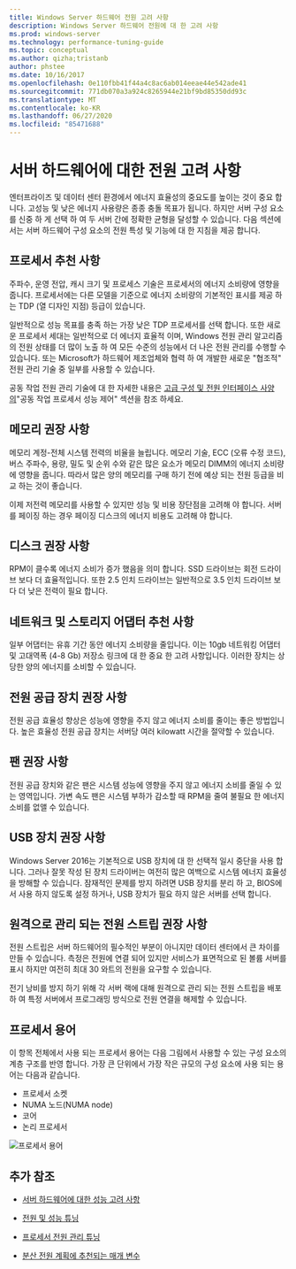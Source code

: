 ```yaml
---
title: Windows Server 하드웨어 전원 고려 사항
description: Windows Server 하드웨어 전원에 대 한 고려 사항
ms.prod: windows-server
ms.technology: performance-tuning-guide
ms.topic: conceptual
ms.author: qizha;tristanb
author: phstee
ms.date: 10/16/2017
ms.openlocfilehash: 0e110fbb41f44a4c8ac6ab014eeae44e542ade41
ms.sourcegitcommit: 771db070a3a924c8265944e21bf9bd85350dd93c
ms.translationtype: MT
ms.contentlocale: ko-KR
ms.lasthandoff: 06/27/2020
ms.locfileid: "85471688"
---
```

# <a name="server-hardware-power-considerations"></a>서버 하드웨어에 대한 전원 고려 사항

엔터프라이즈 및 데이터 센터 환경에서 에너지 효율성의 중요도를 높이는 것이 중요 합니다. 고성능 및 낮은 에너지 사용량은 종종 충돌 목표가 됩니다. 하지만 서버 구성 요소를 신중 하 게 선택 하 여 두 서버 간에 정확한 균형을 달성할 수 있습니다. 다음 섹션에서는 서버 하드웨어 구성 요소의 전원 특성 및 기능에 대 한 지침을 제공 합니다.

## <a name="processor-recommendations"></a>프로세서 추천 사항

주파수, 운영 전압, 캐시 크기 및 프로세스 기술은 프로세서의 에너지 소비량에 영향을 줍니다. 프로세서에는 다른 모델을 기준으로 에너지 소비량의 기본적인 표시를 제공 하는 TDP (열 디자인 지점) 등급이 있습니다.

일반적으로 성능 목표를 충족 하는 가장 낮은 TDP 프로세서를 선택 합니다. 또한 새로운 프로세서 세대는 일반적으로 더 에너지 효율적 이며, Windows 전원 관리 알고리즘의 전원 상태를 더 많이 노출 하 여 모든 수준의 성능에서 더 나은 전원 관리를 수행할 수 있습니다. 또는 Microsoft가 하드웨어 제조업체와 협력 하 여 개발한 새로운 "협조적" 전원 관리 기술 중 일부를 사용할 수 있습니다.

공동 작업 전원 관리 기술에 대 한 자세한 내용은 [고급 구성 및 전원 인터페이스 사양의](http://www.uefi.org/sites/default/files/resources/ACPI_5_1release.pdf)"공동 작업 프로세서 성능 제어" 섹션을 참조 하세요.

## <a name="memory-recommendations"></a>메모리 권장 사항

메모리 계정-전체 시스템 전력의 비율을 늘립니다. 메모리 기술, ECC (오류 수정 코드), 버스 주파수, 용량, 밀도 및 순위 수와 같은 많은 요소가 메모리 DIMM의 에너지 소비량에 영향을 줍니다. 따라서 많은 양의 메모리를 구매 하기 전에 예상 되는 전원 등급을 비교 하는 것이 좋습니다.

이제 저전력 메모리를 사용할 수 있지만 성능 및 비용 장단점을 고려해 야 합니다. 서버를 페이징 하는 경우 페이징 디스크의 에너지 비용도 고려해 야 합니다.

## <a name="disks-recommendations"></a>디스크 권장 사항

RPM이 클수록 에너지 소비가 증가 했음을 의미 합니다. SSD 드라이브는 회전 드라이브 보다 더 효율적입니다. 또한 2.5 인치 드라이브는 일반적으로 3.5 인치 드라이브 보다 더 낮은 전력이 필요 합니다.

## <a name="network-and-storage-adapter-recommendations"></a>네트워크 및 스토리지 어댑터 추천 사항

일부 어댑터는 유휴 기간 동안 에너지 소비량을 줄입니다. 이는 10gb 네트워킹 어댑터 및 고대역폭 (4-8 Gb) 저장소 링크에 대 한 중요 한 고려 사항입니다. 이러한 장치는 상당한 양의 에너지를 소비할 수 있습니다.

## <a name="power-supply-recommendations"></a>전원 공급 장치 권장 사항

전원 공급 효율성 향상은 성능에 영향을 주지 않고 에너지 소비를 줄이는 좋은 방법입니다. 높은 효율성 전원 공급 장치는 서버당 여러 kilowatt 시간을 절약할 수 있습니다.

## <a name="fan-recommendations"></a>팬 권장 사항

전원 공급 장치와 같은 팬은 시스템 성능에 영향을 주지 않고 에너지 소비를 줄일 수 있는 영역입니다. 가변 속도 팬은 시스템 부하가 감소할 때 RPM을 줄여 불필요 한 에너지 소비를 없앨 수 있습니다.

## <a name="usb-devices-recommendations"></a>USB 장치 권장 사항

Windows Server 2016는 기본적으로 USB 장치에 대 한 선택적 일시 중단을 사용 합니다. 그러나 잘못 작성 된 장치 드라이버는 여전히 많은 여백으로 시스템 에너지 효율성을 방해할 수 있습니다. 잠재적인 문제를 방지 하려면 USB 장치를 분리 하 고, BIOS에서 사용 하지 않도록 설정 하거나, USB 장치가 필요 하지 않은 서버를 선택 합니다.

## <a name="remotely-managed-power-strip-recommendations"></a>원격으로 관리 되는 전원 스트립 권장 사항

전원 스트립은 서버 하드웨어의 필수적인 부분이 아니지만 데이터 센터에서 큰 차이를 만들 수 있습니다. 측정은 전원에 연결 되어 있지만 서비스가 표면적으로 된 볼륨 서버를 표시 하지만 여전히 최대 30 와트의 전원을 요구할 수 있습니다.

전기 낭비를 방지 하기 위해 각 서버 랙에 대해 원격으로 관리 되는 전원 스트립을 배포 하 여 특정 서버에서 프로그래밍 방식으로 전원 연결을 해제할 수 있습니다.

## <a name="processor-terminology"></a>프로세서 용어

이 항목 전체에서 사용 되는 프로세서 용어는 다음 그림에서 사용할 수 있는 구성 요소의 계층 구조를 반영 합니다. 가장 큰 단위에서 가장 작은 규모의 구성 요소에 사용 되는 용어는 다음과 같습니다.

- 프로세서 소켓
- NUMA 노드(NUMA node)
- 코어
- 논리 프로세서

![프로세서 용어](../media/perftune-guide-figure-1.png)

## <a name="additional-references"></a>추가 참조

- [서버 하드웨어에 대한 성능 고려 사항](index.md)

- [전원 및 성능 튜닝](power/power-performance-tuning.md)

- [프로세서 전원 관리 튜닝](power/processor-power-management-tuning.md)

- [분산 전원 계획에 추천되는 매개 변수](power/recommended-balanced-plan-parameters.md)

